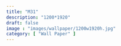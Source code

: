 ```yaml
---
title: "M31"
description: "1200*1920"
draft: false
image : "images/wallpaper/1200w1920h.jpg"
category: [ "Wall Paper" ]
---
```

